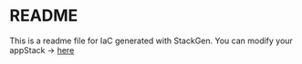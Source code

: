 # README
This is a readme file for IaC generated with StackGen.
You can modify your appStack -> [here](http://main.dev.stackgen.com/appstacks/6a825575-4d3e-4fde-88ca-1f539156c527)
